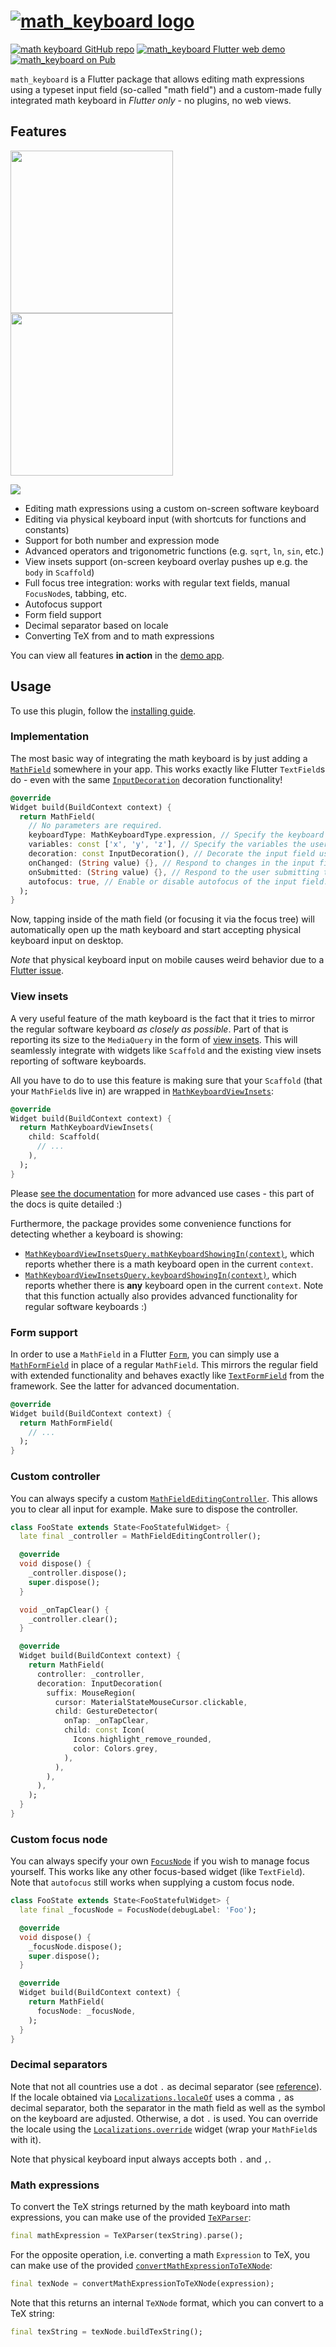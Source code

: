 # [![math_keyboard logo][logo]][demo]

[![math keyboard GitHub repo][repo shield]][repo]
[![math_keyboard Flutter web demo][demo shield]][demo]
[![math_keyboard on Pub][pub shield]][pub]

`math_keyboard` is a Flutter package that allows editing math expressions using a typeset input
field (so-called "math field") and a custom-made fully integrated math keyboard in _Flutter only_ -
no plugins, no web views.

## Features

<img src="https://zousoft.github.io/assets/image/deep_ocean_calc.jpg" width="260">  <img src="https://zousoft.github.io/assets/image/example_calc_win.jpg" width="260">

[![](https://i.imgur.com/FYl1TqF.png)][demo]


* Editing math expressions using a custom on-screen software keyboard
* Editing via physical keyboard input (with shortcuts for functions and constants)
* Support for both number and expression mode
* Advanced operators and trigonometric functions (e.g. `sqrt`, `ln`, `sin`, etc.)
* View insets support (on-screen keyboard overlay pushes up e.g. the `body` in `Scaffold`)
* Full focus tree integration: works with regular text fields, manual `FocusNode`s, tabbing, etc.
* Autofocus support
* Form field support
* Decimal separator based on locale
* Converting TeX from and to math expressions

You can view all features **in action** in the [demo app][demo].

## Usage

To use this plugin, follow the [installing guide].

### Implementation

The most basic way of integrating the math keyboard is by just adding a [`MathField`][MathField]
somewhere in your app. This works exactly like Flutter `TextField`s do - even with the same
[`InputDecoration`][InputDecoration] decoration functionality!

```dart
@override
Widget build(BuildContext context) {
  return MathField(
    // No parameters are required.
    keyboardType: MathKeyboardType.expression, // Specify the keyboard type (expression or number only).
    variables: const ['x', 'y', 'z'], // Specify the variables the user can use (only in expression mode).
    decoration: const InputDecoration(), // Decorate the input field using the familiar InputDecoration.
    onChanged: (String value) {}, // Respond to changes in the input field.
    onSubmitted: (String value) {}, // Respond to the user submitting their input.
    autofocus: true, // Enable or disable autofocus of the input field.
  );
}
```

Now, tapping inside of the math field (or focusing it via the focus tree) will automatically open
up the math keyboard and start accepting physical keyboard input on desktop.

*Note* that physical keyboard input on mobile causes weird behavior due to a [Flutter issue](https://github.com/flutter/flutter/issues/44681).

### View insets

A very useful feature of the math keyboard is the fact that it tries to mirror the regular software
keyboard *as closely as possible*. Part of that is reporting its size to the `MediaQuery` in the
form of [view insets]. This will seamlessly integrate with widgets like `Scaffold` and the existing
view insets reporting of software keyboards.

All you have to do to use this feature is making sure that your `Scaffold` (that your `MathField`s
live in) are wrapped in [`MathKeyboardViewInsets`][MathKeyboardViewInsets]:

```dart
@override
Widget build(BuildContext context) {
  return MathKeyboardViewInsets(
    child: Scaffold(
      // ...
    ),
  );
}
```

Please [see the documentation][MathKeyboardViewInsets] for more advanced use cases - this part of
the docs is quite detailed :)

Furthermore, the package provides some convenience functions for detecting whether a keyboard
is showing:

* [`MathKeyboardViewInsetsQuery.mathKeyboardShowingIn(context)`][mathKeyboardShowingIn],
  which reports whether there is a math keyboard open in the current `context`.
* [`MathKeyboardViewInsetsQuery.keyboardShowingIn(context)`][keyboardShowingIn],
  which reports whether there is **any** keyboard open in the current `context`. Note that this
  function actually also provides advanced functionality for regular software keyboards :)

### Form support

In order to use a `MathField` in a Flutter [`Form`][Form], you can simply use a
[`MathFormField`][MathFormField] in place of a regular `MathField`. This mirrors the regular field
with extended functionality and behaves exactly like [`TextFormField`][TextFormField] from the
framework. See the latter for advanced documentation.

```dart
@override
Widget build(BuildContext context) {
  return MathFormField(
    // ...
  );
}
```

### Custom controller

You can always specify a custom [`MathFieldEditingController`][MathFieldEditingController]. This
allows you to clear all input for example. Make sure to dispose the controller.

```dart
class FooState extends State<FooStatefulWidget> {
  late final _controller = MathFieldEditingController();

  @override
  void dispose() {
    _controller.dispose();
    super.dispose();
  }

  void _onTapClear() {
    _controller.clear();
  }

  @override
  Widget build(BuildContext context) {
    return MathField(
      controller: _controller,
      decoration: InputDecoration(
        suffix: MouseRegion(
          cursor: MaterialStateMouseCursor.clickable,
          child: GestureDetector(
            onTap: _onTapClear,
            child: const Icon(
              Icons.highlight_remove_rounded,
              color: Colors.grey,
            ),
          ),
        ),
      ),
    );
  }
}
```

### Custom focus node

You can always specify your own [`FocusNode`][FocusNode] if you wish to manage focus yourself. This
works like any other focus-based widget (like `TextField`). Note that `autofocus` still works when
supplying a custom focus node.

```dart
class FooState extends State<FooStatefulWidget> {
  late final _focusNode = FocusNode(debugLabel: 'Foo');

  @override
  void dispose() {
    _focusNode.dispose();
    super.dispose();
  }

  @override
  Widget build(BuildContext context) {
    return MathField(
      focusNode: _focusNode,
    );
  }
}
```

### Decimal separators

Note that not all countries use a dot `.` as decimal separator (see [reference][decimal separators]).
If the locale obtained via [`Localizations.localeOf`][localeOf] uses a comma `,` as decimal
separator, both the separator in the math field as well as the symbol on the keyboard are adjusted.
Otherwise, a dot `.` is used. You can override the locale using the
[`Localizations.override`][Localizations override] widget (wrap your `MathField`s with it).

Note that physical keyboard input always accepts both `.` and `,`.

### Math expressions

To convert the TeX strings returned by the math keyboard into math expressions, you can make use
of the provided [`TeXParser`][TeXParser]:

```dart
final mathExpression = TeXParser(texString).parse();
```

For the opposite operation, i.e. converting a math `Expression` to TeX, you can make use
of the provided [`convertMathExpressionToTeXNode`][convertMathExpressionToTeXNode]:

```dart
final texNode = convertMathExpressionToTeXNode(expression);
```

Note that this returns an internal `TeXNode` format, which you can convert to a TeX string:

```dart
final texString = texNode.buildTexString();
```

[logo]: https://user-images.githubusercontent.com/19204050/120233149-ab27a980-c244-11eb-8a7e-0bc6cd3fd607.png
[repo]: https://github.com/simpleclub/math_keyboard
[repo shield]: https://img.shields.io/github/stars/simpleclub/math_keyboard?style=social
[demo]: https://simpleclub.github.io/math_keyboard
[demo shield]: https://img.shields.io/badge/math_keyboard-demo-FFC107
[pub shield]: https://img.shields.io/pub/v/math_keyboard.svg
[pub]: https://pub.dev/packages/math_keyboard
[installing guide]: https://pub.dev/packages/math_keyboard/install
[InputDecoration]: https://api.flutter.dev/flutter/material/InputDecoration-class.html
[MathField]: https://pub.dev/documentation/math_keyboard/latest/math_keyboard/MathField-class.html
[MathFieldEditingController]: https://pub.dev/documentation/math_keyboard/latest/math_keyboard/MathFieldEditingController-class.html
[MathKeyboardViewInsets]: https://pub.dev/documentation/math_keyboard/latest/math_keyboard/MathKeyboardViewInsets-class.html
[mathKeyboardShowingIn]: https://pub.dev/documentation/math_keyboard/latest/math_keyboard/MathKeyboardViewInsetsQuery/mathKeyboardShowingIn.html
[keyboardShowingIn]: https://pub.dev/documentation/math_keyboard/latest/math_keyboard/MathKeyboardViewInsetsQuery/keyboardShowingIn.html
[view insets]: https://api.flutter.dev/flutter/widgets/MediaQueryData/viewInsets.html
[Form]: https://api.flutter.dev/flutter/widgets/Form-class.html
[TextFormField]: https://api.flutter.dev/flutter/material/TextFormField-class.html
[MathFormField]: https://pub.dev/documentation/math_keyboard/latest/math_keyboard/MathFormField-class.html
[FocusNode]: https://api.flutter.dev/flutter/widgets/FocusNode-class.html
[decimal separators]: https://en.wikipedia.org/wiki/Decimal_separator#Countries_using_decimal_comma
[localeOf]: https://api.flutter.dev/flutter/widgets/Localizations/localeOf.html
[Localizations override]: https://api.flutter.dev/flutter/widgets/Localizations/Localizations.override.html
[TeXParser]: https://pub.dev/documentation/math_keyboard/latest/math_keyboard/TeXParser-class.html
[convertMathExpressionToTeXNode]: https://pub.dev/documentation/math_keyboard/latest/math_keyboard/convertMathExpressionToTeXNode.html
